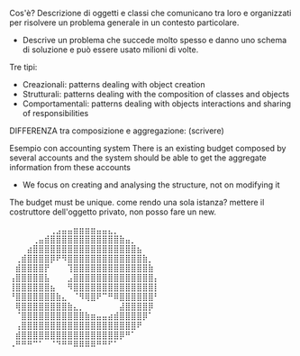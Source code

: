 Cos'è? 
Descrizione di oggetti e classi che comunicano tra loro e organizzati per risolvere un problema generale in un contesto particolare.
- Descrive un problema che succede molto spesso e danno uno schema di soluzione e può essere usato milioni di volte.

Tre tipi:
- Creazionali: patterns dealing with object
creation
- Strutturali: patterns dealing with the
composition of classes and objects
- Comportamentali: patterns dealing with objects
interactions and sharing of responsibilities


DIFFERENZA tra composizione e aggregazione: (scrivere)

Esempio con accounting system
There is an existing budget composed by
several accounts and the system should
be able to get the aggregate information
from these accounts
- We focus on creating and analysing the structure, not on modifying it

The budget must be unique.
come rendo una sola istanza? mettere il costruttore dell'oggetto privato, non posso fare un new.






























⠀⠀⠀⠀⠀⠀⠀⢀⣠⣤⣤⣶⣶⣶⣶⣤⣤⣄⡀⠀⠀⠀⠀⠀⠀⠀
⠀⠀⠀⠀⢀⣤⣾⣿⣿⣿⣿⣿⣿⣿⣿⣿⣿⣿⣿⣷⣤⡀⠀⠀⠀⠀
⠀⠀⠀⣴⣿⣿⣿⣿⣿⣿⣿⣿⣿⣿⣿⣿⣿⣿⣿⣿⣿⣿⣦⠀⠀⠀
⠀⢀⣾⣿⣿⣿⣿⡿⠟⠻⣿⣿⣿⣿⣿⣿⣿⣿⣿⣿⣿⣿⣿⣷⡀⠀
⠀⣾⣿⣿⣿⣿⡟⠀⠀⠀⢹⣿⣿⣿⣿⣿⣿⣿⣿⣿⣿⣿⣿⣿⣷⠀
⢠⣿⣿⣿⣿⣿⣧⠀⠀⠀⣠⣿⣿⣿⣿⣿⣿⣿⣿⣿⣿⣿⣿⣿⣿⡄
⢸⣿⣿⣿⣿⣿⣿⣦⠀⠀⠻⣿⣿⣿⣿⣿⣿⣿⣿⣿⣿⣿⣿⣿⣿⡇
⠘⣿⣿⣿⣿⣿⣿⣿⣷⣄⠀⠈⠻⢿⣿⠟⠉⠛⠿⣿⣿⣿⣿⣿⣿⠃
⠀⢿⣿⣿⣿⣿⣿⣿⣿⣿⣷⣄⡀⠀⠀⠀⠀⠀⠀⣼⣿⣿⣿⣿⡿⠀
⠀⠈⣿⣿⣿⣿⣿⣿⣿⣿⣿⣿⣿⣷⣶⣤⣤⣴⣾⣿⣿⣿⣿⡿⠁⠀
⠀⢠⣿⣿⣿⣿⣿⣿⣿⣿⣿⣿⣿⣿⣿⣿⣿⣿⣿⣿⣿⣿⠟⠀⠀⠀
⠀⣾⣿⣿⣿⣿⣿⣿⣿⣿⣿⣿⣿⣿⣿⣿⣿⣿⣿⡿⠛⠁⠀⠀⠀⠀
⠠⠛⠛⠛⠉⠁⠀⠈⠙⠛⠛⠿⠿⠿⠿⠛⠛⠋⠁⠀⠀⠀⠀⠀⠀⠀














